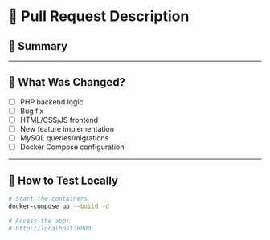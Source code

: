# 📄 Pull Request Description

## 📝 Summary

<!-- Write a short summary of what this PR does -->

---

## 🔧 What Was Changed?

<!-- Bullet-point summary of key changes -->

- [ ] PHP backend logic
- [ ] Bug fix
- [ ] HTML/CSS/JS frontend
- [ ] New feature implementation
- [ ] MySQL queries/migrations
- [ ] Docker Compose configuration

---

## 🐳 How to Test Locally

```bash
# Start the containers
docker-compose up --build -d

# Access the app:
# http://localhost:8000